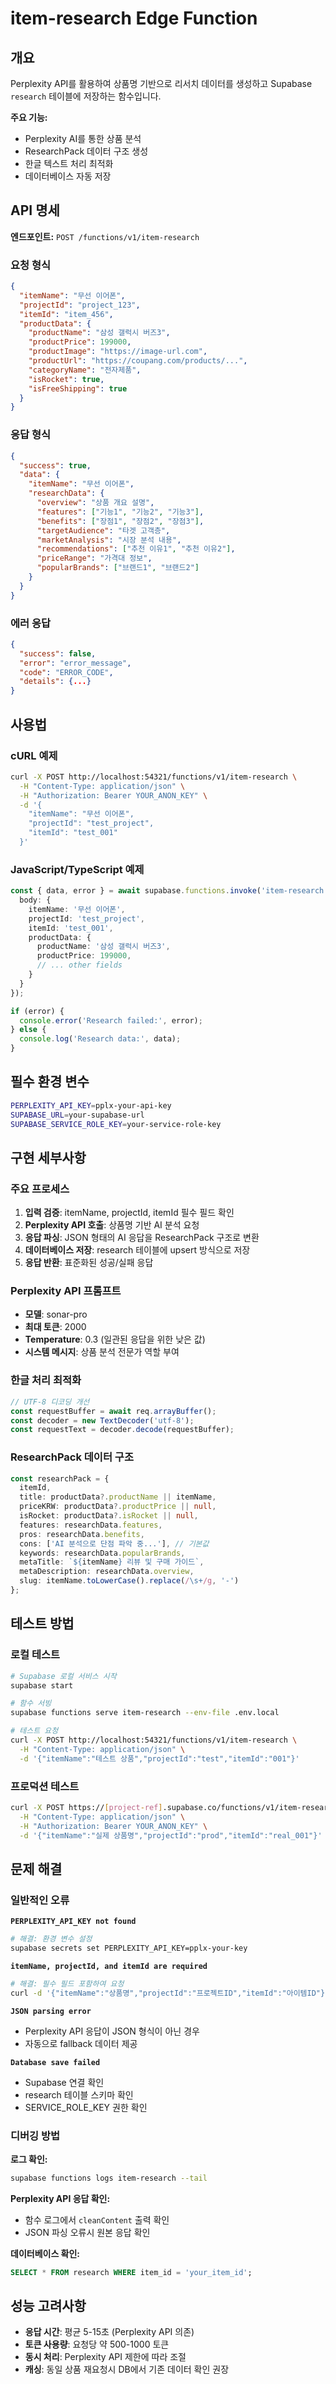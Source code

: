 # item-research Edge Function

## 개요
Perplexity API를 활용하여 상품명 기반으로 리서치 데이터를 생성하고 Supabase `research` 테이블에 저장하는 함수입니다.

**주요 기능:**
- Perplexity AI를 통한 상품 분석
- ResearchPack 데이터 구조 생성
- 한글 텍스트 처리 최적화
- 데이터베이스 자동 저장

## API 명세

**엔드포인트:** `POST /functions/v1/item-research`

### 요청 형식
```json
{
  "itemName": "무선 이어폰",
  "projectId": "project_123",
  "itemId": "item_456",
  "productData": {
    "productName": "삼성 갤럭시 버즈3",
    "productPrice": 199000,
    "productImage": "https://image-url.com",
    "productUrl": "https://coupang.com/products/...",
    "categoryName": "전자제품",
    "isRocket": true,
    "isFreeShipping": true
  }
}
```

### 응답 형식
```json
{
  "success": true,
  "data": {
    "itemName": "무선 이어폰",
    "researchData": {
      "overview": "상품 개요 설명",
      "features": ["기능1", "기능2", "기능3"],
      "benefits": ["장점1", "장점2", "장점3"],
      "targetAudience": "타겟 고객층",
      "marketAnalysis": "시장 분석 내용",
      "recommendations": ["추천 이유1", "추천 이유2"],
      "priceRange": "가격대 정보",
      "popularBrands": ["브랜드1", "브랜드2"]
    }
  }
}
```

### 에러 응답
```json
{
  "success": false,
  "error": "error_message",
  "code": "ERROR_CODE",
  "details": {...}
}
```

## 사용법

### cURL 예제
```bash
curl -X POST http://localhost:54321/functions/v1/item-research \
  -H "Content-Type: application/json" \
  -H "Authorization: Bearer YOUR_ANON_KEY" \
  -d '{
    "itemName": "무선 이어폰",
    "projectId": "test_project",
    "itemId": "test_001"
  }'
```

### JavaScript/TypeScript 예제
```typescript
const { data, error } = await supabase.functions.invoke('item-research', {
  body: {
    itemName: '무선 이어폰',
    projectId: 'test_project',
    itemId: 'test_001',
    productData: {
      productName: '삼성 갤럭시 버즈3',
      productPrice: 199000,
      // ... other fields
    }
  }
});

if (error) {
  console.error('Research failed:', error);
} else {
  console.log('Research data:', data);
}
```

## 필수 환경 변수

```bash
PERPLEXITY_API_KEY=pplx-your-api-key
SUPABASE_URL=your-supabase-url
SUPABASE_SERVICE_ROLE_KEY=your-service-role-key
```

## 구현 세부사항

### 주요 프로세스
1. **입력 검증**: itemName, projectId, itemId 필수 필드 확인
2. **Perplexity API 호출**: 상품명 기반 AI 분석 요청
3. **응답 파싱**: JSON 형태의 AI 응답을 ResearchPack 구조로 변환
4. **데이터베이스 저장**: research 테이블에 upsert 방식으로 저장
5. **응답 반환**: 표준화된 성공/실패 응답

### Perplexity API 프롬프트
- **모델**: sonar-pro
- **최대 토큰**: 2000
- **Temperature**: 0.3 (일관된 응답을 위한 낮은 값)
- **시스템 메시지**: 상품 분석 전문가 역할 부여

### 한글 처리 최적화
```typescript
// UTF-8 디코딩 개선
const requestBuffer = await req.arrayBuffer();
const decoder = new TextDecoder('utf-8');
const requestText = decoder.decode(requestBuffer);
```

### ResearchPack 데이터 구조
```typescript
const researchPack = {
  itemId,
  title: productData?.productName || itemName,
  priceKRW: productData?.productPrice || null,
  isRocket: productData?.isRocket || null,
  features: researchData.features,
  pros: researchData.benefits,
  cons: ['AI 분석으로 단점 파악 중...'], // 기본값
  keywords: researchData.popularBrands,
  metaTitle: `${itemName} 리뷰 및 구매 가이드`,
  metaDescription: researchData.overview,
  slug: itemName.toLowerCase().replace(/\s+/g, '-')
};
```

## 테스트 방법

### 로컬 테스트
```bash
# Supabase 로컬 서비스 시작
supabase start

# 함수 서빙
supabase functions serve item-research --env-file .env.local

# 테스트 요청
curl -X POST http://localhost:54321/functions/v1/item-research \
  -H "Content-Type: application/json" \
  -d '{"itemName":"테스트 상품","projectId":"test","itemId":"001"}'
```

### 프로덕션 테스트
```bash
curl -X POST https://[project-ref].supabase.co/functions/v1/item-research \
  -H "Content-Type: application/json" \
  -H "Authorization: Bearer YOUR_ANON_KEY" \
  -d '{"itemName":"실제 상품명","projectId":"prod","itemId":"real_001"}'
```

## 문제 해결

### 일반적인 오류

**`PERPLEXITY_API_KEY not found`**
```bash
# 해결: 환경 변수 설정
supabase secrets set PERPLEXITY_API_KEY=pplx-your-key
```

**`itemName, projectId, and itemId are required`**
```bash
# 해결: 필수 필드 포함하여 요청
curl -d '{"itemName":"상품명","projectId":"프로젝트ID","itemId":"아이템ID"}'
```

**`JSON parsing error`**
- Perplexity API 응답이 JSON 형식이 아닌 경우
- 자동으로 fallback 데이터 제공

**`Database save failed`**
- Supabase 연결 확인
- research 테이블 스키마 확인
- SERVICE_ROLE_KEY 권한 확인

### 디버깅 방법

**로그 확인:**
```bash
supabase functions logs item-research --tail
```

**Perplexity API 응답 확인:**
- 함수 로그에서 `cleanContent` 출력 확인
- JSON 파싱 오류시 원본 응답 확인

**데이터베이스 확인:**
```sql
SELECT * FROM research WHERE item_id = 'your_item_id';
```

## 성능 고려사항

- **응답 시간**: 평균 5-15초 (Perplexity API 의존)
- **토큰 사용량**: 요청당 약 500-1000 토큰
- **동시 처리**: Perplexity API 제한에 따라 조절
- **캐싱**: 동일 상품 재요청시 DB에서 기존 데이터 확인 권장